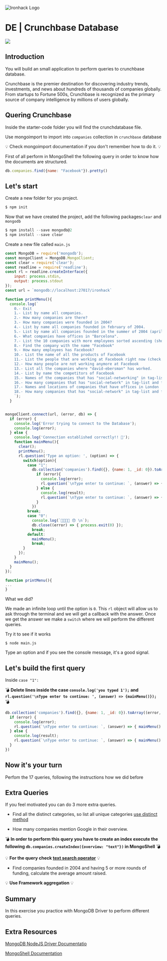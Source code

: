 ![Ironhack Logo](https://i.imgur.com/1QgrNNw.png)

# DE | Crunchbase Database

![](https://i.imgur.com/FqGd9jz.jpg)

## Introduction

You will build an small application to perform queries to crunchbase database.

Crunchbase is the premier destination for discovering industry trends, investments, and news about hundreds of thousands of companies globally. From startups to Fortune 500s, Crunchbase is recognized as the primary source of company intelligence by millions of users globally.

## Quering Crunchbase

Inside the starter-code folder you will find the crunchdatabase file.

Use mongoimport to import into `companies` collection in `crunchbase` database


💡 Check mongoimport documentation if you don't remember how to do it. 💡


First of all perform in MongoShell the following query in order to know how the documents are structured.

```javascript
db.companies.find({name: "Facebook"}).pretty()
```

## Let's start

Create a new folder for you project.

```javascript
$ npm init
```

Now that we have created the project, add the following packages`clear` and `mongodb`

```javascript
$ npm install --save mongodb@2
$ npm install --save clear
```

Create a new file called `main.js`

```javascript
const MongoDB = require('mongodb');
const mongoClient = MongoDB.MongoClient;
const clear = require('clear');
const readline = require('readline');
const rl = readline.createInterface({
    input: process.stdin,
    output: process.stdout
});
const url = `mongodb://localhost:27017/ironhack`

function printMenu(){
  console.log(`
    0.- Exit
    1.- List by name all companies.
    2.- How many companies are there?
    3.- How many companies were founded in 2004?
    4.- List by name all companies founded in february of 2004.
    5.- List by name all companies founded in the summer of 2004 (april to june) sorted by date.
    6.- What companies have offices in "Barcelona".
    7.- List the 10 companies with more employees sorted ascending (show name and employees).
    8.- Find the company with the name "Facebook"
    9.- How many employees has Facebook?
    10.- List the name of all the products of Facebook
    11.- List the people that are working at Facebook right now (check relationships field)
    12.- How many people are not working anymore at Facebook
    13.- List all the companies where "david-ebersman" has worked.
    14.- List by name the competitors of Facebook
    15.- Names of the companies that has "social-networking" in tag-list (be aware that the value of field is a string check regex operators)
    16.- How many companies that has "social-network" in tag-list and founded between 2002 and 2016 inclusive
    17.- Names and locations of companies that have offices in London
    18.- How many companies that has "social-network" in tag-list and founded between 2002 and 2016 inclusive and has offices in New York
    `);
  }


mongoClient.connect(url, (error, db) => {
  if (error) {
    console.log('Error trying to connect to the Database');
    console.log(error);
  } else {
    console.log('Connection established correctly!! 😬');
    function mainMenu(){
      clear();
      printMenu();
      rl.question('Type an option: ', (option) => {
        switch(option){
          case "1":
            db.collection('companies').find({}, {name: 1, _id: 0}).toArray((error, result) => {
              if (error){
                console.log(error);
                rl.question(`\nType enter to continue: `, (answer) => {mainMenu()});
              } else {
                console.log(result);
                rl.question(`\nType enter to continue: `, (answer) => {mainMenu()});
              }
            })
          break;
          case "0":
            console.log(`👋👋👋👋 😞 \n`);
            db.close((error) => { process.exit(0) });
            break;
          default:
            mainMenu();
            break;
        }
      });
    }
    mainMenu();
  }
});

function printMenu(){
...
}
```

What we did?

We made an infinite loop until the option is `0`. This `rl` object will allow us to ask through the terminal and we will get a callback with the answer. Once we get the answer we make a `switch`  where we will perform the different queries.

Try it to see if it works

```
$ node main.js
```

Type an option and if you see the console message, it's a good signal.

## Let's build the first query

Inside `case "1":`


💣 **Delete lines inside the case `console.log('you typed 1');` and `rl.question('\nType enter to continue: ', (answer) => {mainMenu()});`** 💣


```javascript
db.collection('companies').find({}, {name: 1, _id: 0}).toArray((error, result) => {
  if (error) {
    console.log(error);
    rl.question(`\nType enter to continue: `, (answer) => { mainMenu() });
  } else {
    console.log(result);
    rl.question(`\nType enter to continue: `, (answer) => { mainMenu() });
  }
})
```

## Now it's your turn

Perfom the 17 queries, following the instructions how we did before

## Extra Queries

If you feel motivated you can do 3 more extra queries.

- Find all the distinct categories, so list all unique categories [ use distinct method](https://docs.mongodb.com/manual/reference/method/db.collection.distinct/)

- How many companies mention Google in their overview.

💣 **In order to perform this query you have to create an index execute the following `db.companies.createIndex({overview: "text"})` in MongoShell** 💣


💡 **For the query check [text search operator](https://docs.mongodb.com/v3.2/reference/operator/query/text/)** 💡

- Find companies founded in 2004 and having 5 or more rounds of funding, calculate the average amount raised.

💡 **Use Framework aggregation** 💡

## Summary

In this exercise you practice with MongoDB Driver to perform different queries.

## Extra Resources

[MongoDB NodeJS Driver Documentatio](http://mongodb.github.io/node-mongodb-native/2.2/quick-start/)

[MongoShell Documentation](https://docs.mongodb.com/manual/)
